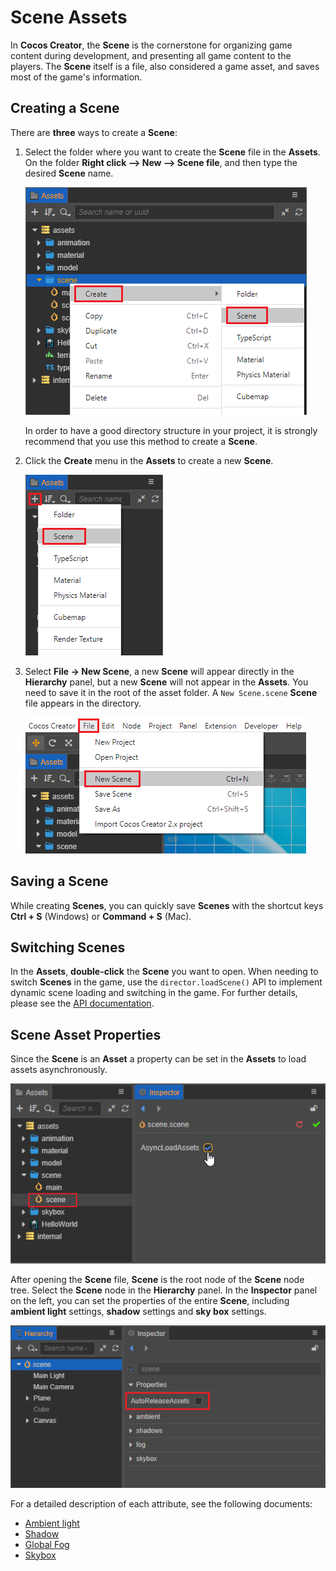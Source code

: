 # Scene Assets

In __Cocos Creator__, the __Scene__ is the cornerstone for organizing game content during development, and presenting all game content to the players. The __Scene__ itself is a file, also considered a game asset, and saves most of the game's information.

## Creating a Scene

There are __three__ ways to create a __Scene__:

1. Select the folder where you want to create the __Scene__ file in the __Assets__. On the folder __Right click --> New --> Scene file__, and then type the desired __Scene__ name.

    ![new_scene_1](scene/new_scene_1.png)

    In order to have a good directory structure in your project, it is strongly recommend that you use this method to create a __Scene__.

2. Click the __Create__ menu in the __Assets__ to create a new __Scene__.

    ![new_scene_2](scene/new_scene_2.png)

3. Select __File -> New Scene__, a new __Scene__ will appear directly in the __Hierarchy__ panel, but a new __Scene__ will not appear in the __Assets__. You need to save it in the root of the asset folder. A `New Scene.scene` __Scene__ file appears in the directory.

    ![new_scene_3](scene/new_scene_3.png)

## Saving a Scene

While creating __Scenes__, you can quickly save __Scenes__ with the shortcut keys __Ctrl + S__ (Windows) or __Command + S__ (Mac).

## Switching Scenes

In the __Assets__, __double-click__ the __Scene__ you want to open. When needing to switch __Scenes__ in the game, use the `director.loadScene()` API to implement dynamic scene loading and switching in the game. For further details, please see the [API documentation](__APIDOC__/en/classes/core.director-2.html#loadscene).

## Scene Asset Properties

Since the __Scene__ is an __Asset__ a property can be set in the __Assets__ to load assets asynchronously.

![scene set](scene/scene_set.png)

After opening the __Scene__ file, **Scene** is the root node of the __Scene__ node tree. Select the __Scene__ node in the __Hierarchy__ panel. In the __Inspector__ panel on the left, you can set the properties of the entire __Scene__, including **ambient light** settings, **shadow** settings and **sky box** settings.

![scene_node_set](scene/scene_node_set.png)

For a detailed description of each attribute, see the following documents:

- [Ambient light](../concepts/scene/ambient.md)
- [Shadow](../concepts/scene/light/shadow.md)
- [Global Fog](../concepts/scene/fog.md)
- [Skybox](../concepts/scene/skybox.md)
